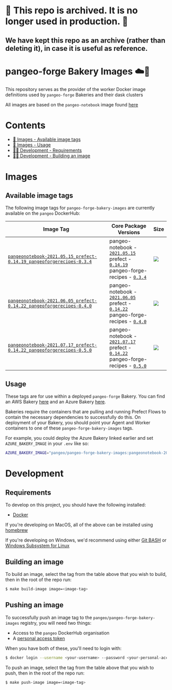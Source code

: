 # :construction: This repo is archived. It is no longer used in production. :construction: 
## We have kept this repo as an archive (rather than deleting it), in case it is useful as reference.

# pangeo-forge Bakery Images ☁️🍞

This repository serves as the provider of the worker Docker image definitions used by `pangeo-forge` Bakeries and their dask clusters

All images are based on the `pangeo-notebook` image found [here](https://github.com/pangeo-data/pangeo-docker-images)

# Contents

* [📸 Images - Available image tags](#available-image-tags)
* [📸 Images - Usage](#usage)
* [🧑‍💻 Development - Requirements](#requirements)
* [🧑‍💻 Development - Building an image](#building-an-image)

# Images

## Available image tags

The following image tags for `pangeo-forge-bakery-images` are currently available on the `pangeo` DockerHub:

| Image Tag | Core Package Versions | Size |
|-----------|-----------------------|------|
| [`pangeonotebook-2021.05.15_prefect-0.14.19_pangeoforgerecipes-0.3.4`](./images/pangeonotebook-2021.05.15_prefect-0.14.19_pangeoforgerecipes-0.3.4)|pangeo-notebook - [`2021.05.15`](https://hub.docker.com/layers/pangeo/pangeo-notebook/2021.05.15/images/sha256-fffe116656367f88642f14d080a8ca26fd6c82042458bf6f1e603b551916493e?context=repo)<br>prefect - [`0.14.19`](https://github.com/PrefectHQ/prefect/releases/tag/0.14.19)<br>pangeo-forge-recipes - [`0.3.4`](https://github.com/pangeo-forge/pangeo-forge-recipes/releases/tag/0.3.4)| ![](https://img.shields.io/docker/image-size/pangeo/pangeo-forge-bakery-images/pangeonotebook-2021.05.15_prefect-0.14.19_pangeoforgerecipes-0.3.4) |
| [`pangeonotebook-2021.06.05_prefect-0.14.22_pangeoforgerecipes-0.4.0`](./images/pangeonotebook-2021.06.05_prefect-0.14.22_pangeoforgerecipes-0.4.0)|pangeo-notebook - [`2021.06.05`](https://hub.docker.com/layers/pangeo/pangeo-notebook/2021.06.05/images/sha256-fffe116656367f88642f14d080a8ca26fd6c82042458bf6f1e603b551916493e?context=repo)<br>prefect - [`0.14.22`](https://github.com/PrefectHQ/prefect/releases/tag/0.14.22)<br>pangeo-forge-recipes - [`0.4.0`](https://github.com/pangeo-forge/pangeo-forge-recipes/releases/tag/0.4.0)| ![](https://img.shields.io/docker/image-size/pangeo/pangeo-forge-bakery-images/pangeonotebook-2021.06.05_prefect-0.14.22_pangeoforgerecipes-0.4.0) |
| [`pangeonotebook-2021.07.17_prefect-0.14.22_pangeoforgerecipes-0.5.0`](./pangeonotebook-2021.07.17_prefect-0.14.22_pangeoforgerecipes-0.5.0)|pangeo-notebook - [`2021.07.17`](https://hub.docker.com/layers/pangeo/pangeo-notebook/2021.07.17/images/sha256-2736f8fca81bee4926a9bc2110679bcc171c86d0dde95458e86327f73ee8ebc5?context=explore)<br>prefect - [`0.14.22`](https://github.com/PrefectHQ/prefect/releases/tag/0.14.22)<br>pangeo-forge-recipes - [`0.5.0`](https://github.com/pangeo-forge/pangeo-forge-recipes/releases/tag/0.5.0)| ![](https://img.shields.io/docker/image-size/pangeo/pangeo-forge-bakery-images/pangeonotebook-2021.07.17_prefect-0.14.22_pangeoforgerecipes-0.5.0) |

## Usage

These tags are for use within a deployed `pangeo-forge` Bakery. You can find an AWS Bakery [here](https://github.com/pangeo-forge/pangeo-forge-aws-bakery) and an Azure Bakery [here](https://github.com/pangeo-forge/pangeo-forge-azure-bakery).

Bakeries require the containers that are pulling and running Prefect Flows to contain the necessary dependencies to successfully do this. On deployment of your Bakery, you should point your Agent and Worker containers to one of these `pangeo-forge-bakery-images` tags.

For example, you could deploy the Azure Bakery linked earlier and set `AZURE_BAKERY_IMAGE` in your `.env` like so:

```bash
AZURE_BAKERY_IMAGE="pangeo/pangeo-forge-bakery-images:pangeonotebook-2021.05.15_prefect-0.14.19_pangeoforgerecipes-0.3.4"
```

# Development

## Requirements

To develop on this project, you should have the following installed:

* [Docker](https://docs.docker.com/get-docker/)

If you're developing on MacOS, all of the above can be installed using [homebrew](https://brew.sh/)

If you're developing on Windows, we'd recommend using either [Git BASH](https://gitforwindows.org/) or [Windows Subsystem for Linux](https://docs.microsoft.com/en-us/windows/wsl/install-win10)

## Building an image

To build an image, select the tag from the table above that you wish to build, then in the root of the repo run:

```bash
$ make build-image image=<image-tag>
```

## Pushing an image

To successfully push an image tag to the `pangeo/pangeo-forge-bakery-images` registry, you will need two things:

* Access to the `pangeo` DockerHub organisation
* A [personal access token](https://docs.docker.com/docker-hub/access-tokens/)

When you have both of these, you'll need to login with:

```bash
$ docker login --username <your-username> --password <your-personal-access-token>
```

To push an image, select the tag from the table above that you wish to push, then in the root of the repo run:

```bash
$ make push-image image=<image-tag>
```
